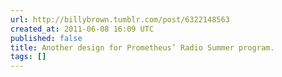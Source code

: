 ```yaml
---
url: http://billybrown.tumblr.com/post/6322148563
created_at: 2011-06-08 16:09 UTC
published: false
title: Another design for Prometheus’ Radio Summer program.
tags: []
---
```




